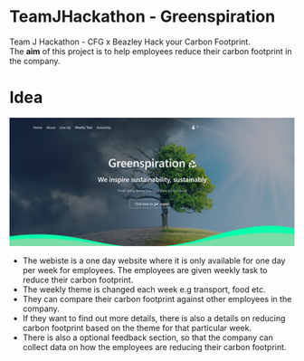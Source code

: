 # TeamJHackathon - Greenspiration
Team J Hackathon - CFG x Beazley Hack your Carbon Footprint. <br>
The **aim** of this project is to help employees reduce their carbon footprint in the company. 

# Idea
![website starting page](https://github.com/erifejams/TeamJHackathon/blob/main/pictures/websiteVisual.png)
- The webiste is a one day website where it is only available for one day per week for employees. The employees are given weekly task to reduce their carbon footprint.
- The weekly theme is changed each week e.g transport, food etc.
- They can compare their carbon footprint against other employees in the company.
- If they want to find out more details, there is also a details on reducing carbon footprint based on the theme for that particular week.
- There is also a optional feedback section, so that the company can collect data on how the employees are reducing their carbon footprint. 
